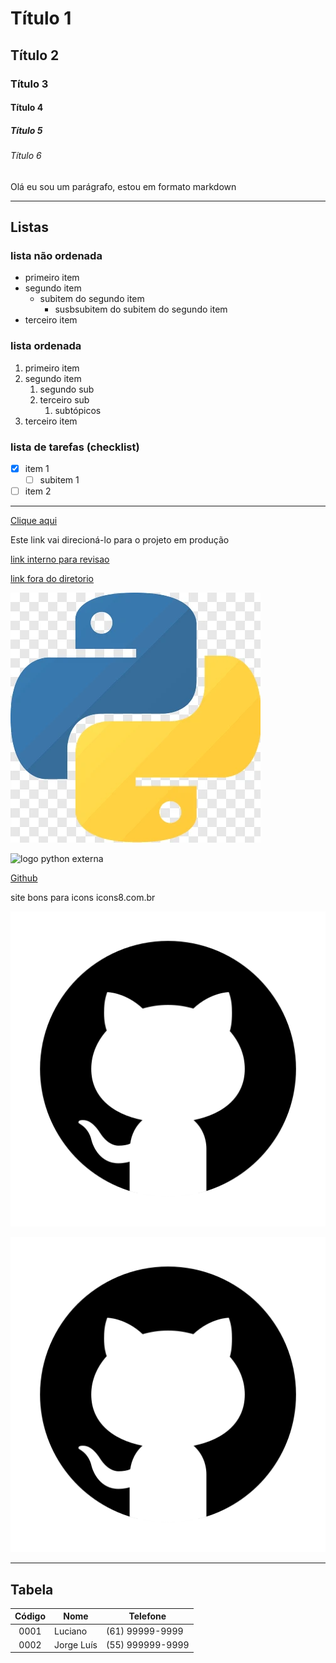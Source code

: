 # Título 1 
## Título 2
### Título 3
#### Título 4
##### Título 5
###### Título 6

Olá eu sou um parágrafo, estou em formato markdown

---

## Listas

### lista não ordenada

- primeiro item
- segundo item
    - subitem do segundo item
        - susbsubitem do subitem do segundo item
- terceiro item

### lista ordenada

1. primeiro item
1. segundo item 
    1. segundo sub
    1. terceiro sub
        1. subtópicos
1. terceiro item

### lista de tarefas (checklist)

- [x] item 1 
    - [ ] subitem 1
- [ ] item 2

--- 

[Clique aqui](http://www.google.com)

Este link vai direcioná-lo para o projeto em produção

[link interno para revisao](./revisao.md)

[link fora do diretorio](../arquivo-raiz.md)

![logo do python](../assets/kisspng-scalable-vector-graphics-javascript-python-logo-python-png-1713921357467.webp)

![logo python externa](https://www.stickersdevs.com.br/wp-content/uploads/2022/01/python-logo-adesivo-sticker-800x800.png)

[Github](http://github.com)

site bons para icons icons8.com.br

![logo github](../assets/icons8-github-512.png)

[![logo github](../assets/icons8-github-512.png)](http://github.com)

---
## Tabela

| Código | Nome | Telefone | 
|:-:|-|-|
| 0001 | Luciano | (61) 99999-9999 |
| 0002 | Jorge Luís | (55) 999999-9999 |
